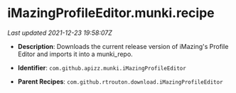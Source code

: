 # iMazingProfileEditor.munki.recipe

_Last updated 2021-12-23 19:58:07Z_

- **Description**: Downloads the current release version of iMazing's Profile Editor and imports it into a munki_repo.

- **Identifier**: `com.github.apizz.munki.iMazingProfileEditor`

- **Parent Recipes**: `com.github.rtrouton.download.iMazingProfileEditor`